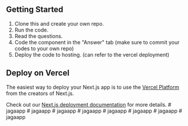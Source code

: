 ## Getting Started

1. Clone this and create your own repo.
2. Run the code.
2. Read the questions.
3. Code the component in the "Answer" tab (make sure to commit your codes to your own repo)
4. Deploy the code to hosting. (can refer to the vercel deployment)


## Deploy on Vercel

The easiest way to deploy your Next.js app is to use the [Vercel Platform](https://vercel.com/new?utm_medium=default-template&filter=next.js&utm_source=create-next-app&utm_campaign=create-next-app-readme) from the creators of Next.js.

Check out our [Next.js deployment documentation](https://nextjs.org/docs/deployment) for more details.
#   j a g a a p p  
 #   j a g a a p p  
 #   j a g a a p p  
 #   j a g a a p p  
 #   j a g a a p p  
 #   j a g a a p p  
 #   j a g a a p p  
 #   j a g a a p p  
 